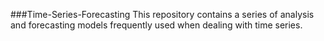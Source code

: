 ###Time-Series-Forecasting
This repository contains a series of analysis and forecasting models frequently used when dealing with time series.
